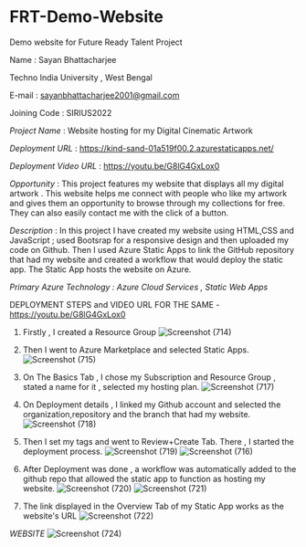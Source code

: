 # FRT-Demo-Website
Demo website for Future Ready Talent Project

Name : Sayan Bhattacharjee

Techno India University , West Bengal

E-mail : sayanbhattacharjee2001@gmail.com

Joining Code : SIRIUS2022

*Project Name* : Website hosting for my Digital Cinematic Artwork

*Deployment URL* : https://kind-sand-01a519f00.2.azurestaticapps.net/

*Deployment Video URL* : https://youtu.be/G8lG4GxLox0

*Opportunity* : This project features my website that displays all my digital artwork . This website helps me connect with people who like my artwork and gives them an opportunity to browse through my collections for free. They can also easily contact me with the click of a button.


*Description* : In this project I have created my website using HTML,CSS and JavaScript ; used Bootsrap for a responsive design and then uploaded my code on Github. Then I used Azure Static Apps to link the GitHub repository that had my website and created a workflow that would deploy the static app. The Static App hosts the website on Azure.

_*Primary Azure Technology* : Azure Cloud Services , Static Web Apps_


DEPLOYMENT STEPS and VIDEO URL FOR THE SAME - https://youtu.be/G8lG4GxLox0

1) Firstly , I created a Resource Group
![Screenshot (714)](https://user-images.githubusercontent.com/111327101/209776277-d6db57d8-5d8f-44e2-a439-df4047a9a88b.png)

2) Then I went to Azure Marketplace and selected Static Apps.
![Screenshot (715)](https://user-images.githubusercontent.com/111327101/209776414-7ab460e8-9821-4ffe-910d-00b629ddbf57.png)

3) On The Basics Tab , I chose my Subscription and Resource Group , stated a name for it , selected my hosting plan. 
![Screenshot (717)](https://user-images.githubusercontent.com/111327101/209776464-cf4b77c4-8e51-4c96-96ef-752744af680e.png)

4) On Deployment details , I linked my Github account and selected the organization,repository and the branch that had my website.
![Screenshot (718)](https://user-images.githubusercontent.com/111327101/209776646-c632d4ae-9949-4993-8d04-9b8dfecde4f5.png)

5) Then I set my tags and went to Review+Create Tab. There , I started the deployment process.
![Screenshot (719)](https://user-images.githubusercontent.com/111327101/209776820-f6798f8b-fdc2-4776-86a9-e0ce1ff9b2f6.png)
![Screenshot (716)](https://user-images.githubusercontent.com/111327101/209776695-52334ed3-c6f4-4f4a-b96a-37b1f329d8fb.png)

6) After Deployment was done , a workflow was automatically added to the github repo that allowed the static app to function as hosting my website. 
![Screenshot (720)](https://user-images.githubusercontent.com/111327101/209776905-fcf09546-46aa-49a8-acc2-a42397192124.png)
![Screenshot (721)](https://user-images.githubusercontent.com/111327101/209776956-e2b7ecad-74cc-4b0a-b41e-95f13d51e4ea.png)

7) The link displayed in the Overview Tab of my Static App works as the website's URL
![Screenshot (722)](https://user-images.githubusercontent.com/111327101/209777016-f4bb0ab0-bd74-4aa0-9fe2-2393674b208a.png)

_WEBSITE_
![Screenshot (724)](https://user-images.githubusercontent.com/111327101/209777251-ef1b12fe-9c43-4cbf-9e54-f042b7329254.png)


